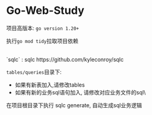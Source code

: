 # Go-Web-Study

项目高版本: `go version 1.20+`

执行`go mod tidy`拉取项目依赖



<br>
`sqlc` : sqlc https://github.com/kyleconroy/sqlc



`tables/queries`目录下: 

- 如果有新表加入,请修改tables
- 如果有新的业务sql语句加入, 请修改对应业务文件的sql\

在项目根目录下执行  sqlc generate, 自动生成sql业务逻辑